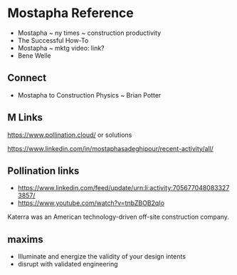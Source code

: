 # Mostapha Reference

* Mostapha ~ ny times ~ construction productivity
* The Successful How-To
* Mostapha ~ mktg video: link?
* Bene Welle


## Connect

* Mostapha  to Construction Physics ~ Brian Potter



## M Links

https://www.pollination.cloud/ or solutions

https://www.linkedin.com/in/mostaphasadeghipour/recent-activity/all/

## Pollination links


* https://www.linkedin.com/feed/update/urn:li:activity:7056770480833273857/
* https://www.youtube.com/watch?v=tnbZBOB2qIo

Katerra was an American technology-driven off-site construction company.


## maxims

* Illuminate and energize the validity of your design intents
* disrupt with validated engineering

